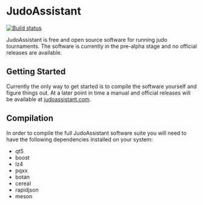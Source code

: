JudoAssistant
=============
[![Build status](https://ci.appveyor.com/api/projects/status/hi862gr87iyd2x0q?svg=true)](https://ci.appveyor.com/project/svendcs/judoassistant)

JudoAssistant is free and open source software for running judo tournaments.
The software is currently in the pre-alpha stage and no official releases are
available.

Getting Started
---------------
Currently the only way to get started is to compile the software yourself and
figure things out. At a later point in time a manual and official releases will
be available at [judoassistant.com](https://judoassistant.com/).

Compilation
-----------
In order to compile the full JudoAssistant software suite you will need to have
the following dependencies installed on your system:
* qt5
* boost
* lz4
* pqxx
* botan
* cereal
* rapidjson
* meson

